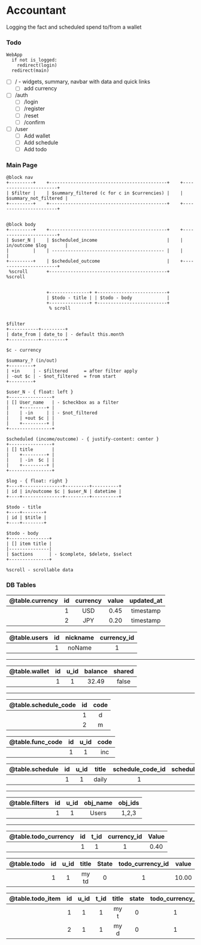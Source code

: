 # Accountant
Logging the fact and scheduled spend to/from a wallet

### Todo
```
WebApp
  if not is_logged:
    redirect(login)
  redirect(main)
```
- [ ] / - widgets, summary, navbar with data and quick links
  - [ ] add currency
- [ ] /auth
  - [ ] /login
  - [ ] /register
  - [ ] /reset
  - [ ] /confirm
- [ ] /user
  - [ ] Add wallet
  - [ ] Add schedule
  - [ ] Add todo

### Main Page
```
@block nav
+---------+    +--------------------------------------------+    +-----------------------+
| $filter |    | $summary_filtered (c for c in $currencies) |    | $summary_not_filtered |
+---------+    +--------------------------------------------+    +-----------------------+


@block body
+---------+    +--------------------------------------------+    +-----------------------+
| $user_N |    | $scheduled_income                          |    | in/outcome $log       |
|         |    | ------------------------------------------ |    |                       |
+---------+    | $scheduled_outcome                         |    +-----------------------+
 %scroll       +--------------------------------------------+     %scroll


               +---------------+ +--------------------------+
               | $todo - title | | $todo - body             |
               +---------------+ +--------------------------+
                % scroll


$filter
+-----------+---------+
| date_from | date_to | - default this.month
+-----------+---------+

$c - currency

$summary_? (in/out)
+---------+
| +in     | - $filtered      = after filter apply
| -out $c | - $not_filtered  = from start
+---------+

$user_N - { float: left }
+----------------+
| [] User_name   | - $checkbox as a filter
|    +---------+ |
|    | -in     | | - $not_filtered
|    | +out $c | |
|    +---------+ |
+----------------+

$scheduled (income/outcome) - { justify-content: center }
+----------------+
| [] title       |
|    +---------+ |
|    | -in  $c | |
|    +---------+ |
+----------------+

$log - { float: right }
+----+---------------+---------+----------+
| id | in/outcome $c | $user_N | datetime |
+----+---------------+---------+----------+

$todo - title
+----+--------+
| id | $title |
+----+--------+

$todo - body
+---------------+
| [] item title |
|---------------|
| $actions      | - $complete, $delete, $select
+---------------+

%scroll - scrollable data
```

### DB Tables
| @table.currency | id  | currency | value | updated_at |
| :-------------: | :-: | :------: | :---: | :--------: |
|                 |  1  |    USD   |  0.45 | timestamp  |
|                 |  2  |    JPY   |  0.20 | timestamp  |

| @table.users | id  | nickname | currency_id |
| :----------: | :-: | :------: | :---------: |
|              |  1  |  noName  |      1      |

<hr />

| @table.wallet | id  | u_id | balance | shared |
| :-----------: | :-: | :--: | :-----: | :----: |
|               |  1  |  1   |  32.49  | false  |

<hr />

| @table.schedule_code | id  | code |
| :------------------: | :-: | :--: |
|                      |  1  |   d  |
|                      |  2  |   m  |

| @table.func_code | id  | u_id | code |
| :--------------: | :-: | :--: | :--: |
|                  |  1  |  1   | inc  |

| @table.schedule | id  | u_id | title | schedule_code_id | schedule_repeat | func_code_id | value | w_id |
| :-------------: | :-: | :--: | :---: | :--------------: | :-------------: | :----------: | :---: | :--: |
|                 |  1  |  1   | daily |         1        |        *        |       1      |  0.5  |  1   |

<hr />

| @table.filters | id  | u_id | obj_name | obj_ids |
| :------------: | :-: | :--: | :------: | :-----: |
|                |  1  |  1   |  Users   | 1,2,3   |

<hr />

| @table.todo_currency | id  | t_id | currency_id | Value |
| :------------------: | :-: | :--: | :---------: | :---: |
|                      |  1  |   1  |      1      | 0.40  |

| @table.todo | id  | u_id | title | State | todo_currency_id | value | created_at |
| :---------: | :-: | :--: | :---: | :---: | :--------------: | :---: | :--------: |
|             |  1  |  1   | my td |   0   |         1        | 10.00 | timestamp  |

| @table.todo_item | id  | u_id | t_id | title | state | todo_currency_id | value | created_at |
| :--------------: | :-: | :--: | :--: | :---: | :---: | :--------------: | :---: | :--------: |
|                  |  1  |  1   |  1   | my t  |   0   |         1        |  5.0  | timestamp  |
|                  |  2  |  1   |  1   | my d  |   0   |         1        |  5.0  | timestamp  |
